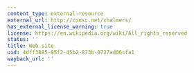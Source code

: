 ```yaml
---
content_type: external-resource
external_url: http://consc.net/chalmers/
has_external_license_warning: true
license: https://en.wikipedia.org/wiki/All_rights_reserved
status: ''
title: Web site
uid: 4dff3885-85f2-45b2-873b-0727ad06cfa1
wayback_url: ''
---
```

